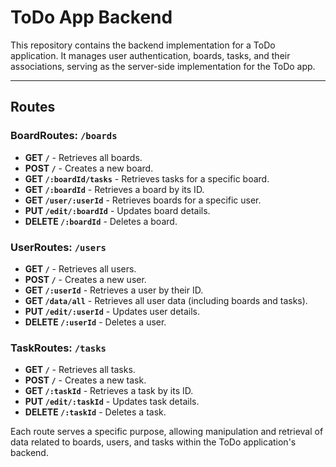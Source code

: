 # ToDo App Backend

This repository contains the backend implementation for a ToDo application. It manages user authentication, boards, tasks, and their associations, serving as the server-side implementation for the ToDo app.

---

## Routes

### BoardRoutes: `/boards`

- **GET `/`** - Retrieves all boards.
- **POST `/`** - Creates a new board.
- **GET `/:boardId/tasks`** - Retrieves tasks for a specific board.
- **GET `/:boardId`** - Retrieves a board by its ID.
- **GET `/user/:userId`** - Retrieves boards for a specific user.
- **PUT `/edit/:boardId`** - Updates board details.
- **DELETE `/:boardId`** - Deletes a board.

### UserRoutes: `/users`

- **GET `/`** - Retrieves all users.
- **POST `/`** - Creates a new user.
- **GET `/:userId`** - Retrieves a user by their ID.
- **GET `/data/all`** - Retrieves all user data (including boards and tasks).
- **PUT `/edit/:userId`** - Updates user details.
- **DELETE `/:userId`** - Deletes a user.

### TaskRoutes: `/tasks`

- **GET `/`** - Retrieves all tasks.
- **POST `/`** - Creates a new task.
- **GET `/:taskId`** - Retrieves a task by its ID.
- **PUT `/edit/:taskId`** - Updates task details.
- **DELETE `/:taskId`** - Deletes a task.

Each route serves a specific purpose, allowing manipulation and retrieval of data related to boards, users, and tasks within the ToDo application's backend.